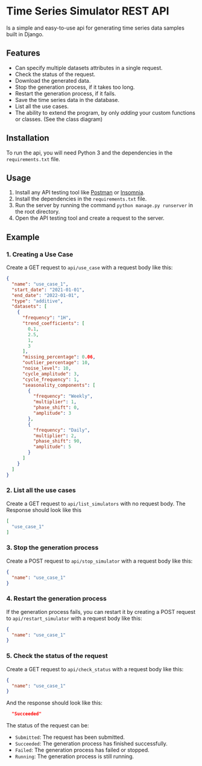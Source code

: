 # Time Series Simulator REST API

Is a simple and easy-to-use api for generating time series data samples built in Django.

## Features

- Can specify multiple datasets attributes in a single request.
- Check the status of the request.
- Download the generated data.
- Stop the generation process, if it takes too long.
- Restart the generation process, if it fails.
- Save the time series data in the database.
- List all the use cases.
- The ability to extend the program, by only *adding* your custom functions or classes. (See the class diagram)

## Installation

To run the api, you will need Python 3 and the dependencies in the `requirements.txt` file.

## Usage

1. Install any API testing tool like [Postman](https://www.postman.com/) or [Insomnia](https://insomnia.rest/).
2. Install the dependencies in the `requirements.txt` file.
3. Run the server by running the command `python manage.py runserver` in the root directory.
4. Open the API testing tool and create a request to the server.

## Example

### 1. Creating a Use Case

Create a GET request to `api/use_case` with a request body like this:
```JSON
{
  "name": "use_case_1",
  "start_date": "2021-01-01",
  "end_date": "2022-01-01",
  "type": "additive",
  "datasets": [
    {
      "frequency": "1H",
      "trend_coefficients": [
        0.1,
        2.5,
        1,
        3
      ],
      "missing_percentage": 0.06,
      "outlier_percentage": 10,
      "noise_level": 10,
      "cycle_amplitude": 3,
      "cycle_frequency": 1,
      "seasonality_components": [
        {
          "frequency": "Weekly",
          "multiplier": 1,
          "phase_shift": 0,
          "amplitude": 3
        },
        {
          "frequency": "Daily",
          "multiplier": 2,
          "phase_shift": 90,
          "amplitude": 5
        }
      ]
    }
  ]
}
```

### 2. List all the use cases
Create a GET request to `api/list_simulators` with no request body.
The Response should look like this
```JSON
[
  "use_case_1"
]
```

### 3. Stop the generation process

Create a POST request to `api/stop_simulator` with a request body like this:
```JSON
{
  "name": "use_case_1"
}
```

### 4. Restart the generation process
If the generation process fails, you can restart it by creating a POST request to `api/restart_simulator` with a request body like this:
```JSON
{
  "name": "use_case_1"
}
```

### 5. Check the status of the request
Create a GET request to `api/check_status` with a request body like this:
```JSON
{
  "name": "use_case_1"
}
```

And the response should look like this:
```JSON
  "Succeeded"
```
The status of the request can be:
- `Submitted`: The request has been submitted.
- `Succeeded`: The generation process has finished successfully.
- `Failed`: The generation process has failed or stopped.
- `Running`: The generation process is still running.

